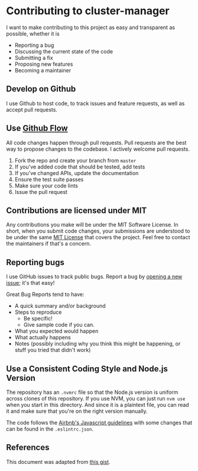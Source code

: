 # Contributing to cluster-manager

I want to make contributing to this project as easy and transparent as possible, whether it is

- Reporting a bug
- Discussing the current state of the code
- Submitting a fix
- Proposing new features
- Becoming a maintainer

## Develop on Github

I use Github to host code, to track issues and feature requests, as well as accept pull requests.

## Use [Github Flow](https://guides.github.com/introduction/flow/index.html)

All code changes happen through pull requests. Pull requests are the best way to propose changes to the codebase. I actively welcome pull requests.

1. Fork the repo and create your branch from `master`
1. If you've added code that should be tested, add tests
1. If you've changed APIs, update the documentation
1. Ensure the test suite passes
1. Make sure your code lints
1. Issue the pull request

## Contributions are licensed under MIT

Any contributions you make will be under the MIT Software License. In short, when you submit code changes, your submissions are understood to be under the same [MIT License](http://choosealicense.com/licenses/mit/) that covers the project. Feel free to contact the maintainers if that's a concern.

## Reporting bugs

I use GitHub issues to track public bugs. Report a bug by [opening a new issue](https://github.com/yashdalfthegray/cluster-manager/issues); it's that easy!

Great Bug Reports tend to have:

- A quick summary and/or background
- Steps to reproduce
  - Be specific!
  - Give sample code if you can.
- What you expected would happen
- What actually happens
- Notes (possibly including why you think this might be happening, or stuff you tried that didn't work)

## Use a Consistent Coding Style and Node.js Version

The repository has an `.nvmrc` file so that the Node.js version is uniform across clones of this repository. If you use NVM, you can just run `nvm use` when you start in this directory. And since it is a plaintext file, you can read it and make sure that you're on the right version manually.

The code follows the [Airbnb's Javascript guidelines](https://github.com/airbnb/javascript) with some changes that can be found in the `.eslintrc.json`.

## References

This document was adapted from [this gist](https://gist.github.com/briandk/3d2e8b3ec8daf5a27a62).
